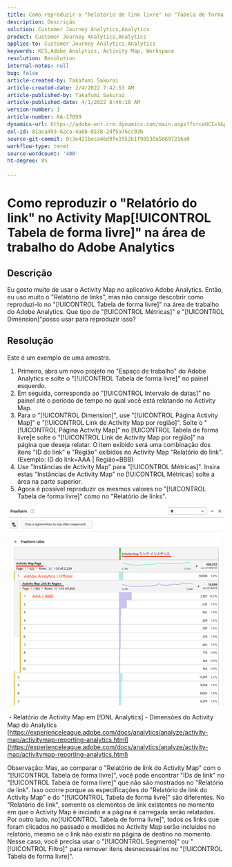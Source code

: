 ```yaml
---
title: Como reproduzir o "Relatório de link livre" no "Tabela de forma livre" no espaço de trabalho do Adobe Analytics
description: Descrição
solution: Customer Journey Analytics,Analytics
product: Customer Journey Analytics,Analytics
applies-to: Customer Journey Analytics,Analytics
keywords: KCS,Adobe Analytics, Activity Map, Workspace
resolution: Resolution
internal-notes: null
bug: false
article-created-by: Takafumi Sakurai
article-created-date: 2/4/2022 7:42:53 AM
article-published-by: Takafumi Sakurai
article-published-date: 4/1/2022 8:46:10 AM
version-number: 1
article-number: KA-17899
dynamics-url: https://adobe-ent.crm.dynamics.com/main.aspx?forceUCI=1&pagetype=entityrecord&etn=knowledgearticle&id=c22fb80d-8e85-ec11-8d21-0022480855a4
exl-id: 81aca493-62ca-4a6b-8538-2df5a76cc93b
source-git-commit: 0c3e421beca46d9fe1952b1f98538a50697216a0
workflow-type: tm+mt
source-wordcount: '400'
ht-degree: 0%

---
```


# Como reproduzir o &quot;Relatório do link&quot; no Activity Map[!UICONTROL Tabela de forma livre]&quot; na área de trabalho do Adobe Analytics

## Descrição

Eu gosto muito de usar o Activity Map no aplicativo Adobe Analytics. Então, eu uso muito o &quot;Relatório de links&quot;, mas não consigo descobrir como reproduzi-lo no &quot;[!UICONTROL Tabela de forma livre]&quot; na área de trabalho do Adobe Analytics. Que tipo de &quot;[!UICONTROL Métricas]&quot; e &quot;[!UICONTROL Dimension]&quot;posso usar para reproduzir isso?

## Resolução


Este é um exemplo de uma amostra.

1. Primeiro, abra um novo projeto no &quot;Espaço de trabalho&quot; do Adobe Analytics e solte o &quot;[!UICONTROL Tabela de forma livre]&quot; no painel esquerdo. 
2. Em seguida, corresponda ao &quot;[!UICONTROL Intervalo de datas]&quot; no painel até o período de tempo no qual você está relatando no Activity Map.
3. Para o &quot;[!UICONTROL Dimension]&quot;, use &quot;[!UICONTROL Página Activity Map]&quot; e &quot;[!UICONTROL Link de Activity Map por região]&quot;. Solte o &quot;[!UICONTROL Página Activity Map]&quot; no [!UICONTROL Tabela de forma livre]e solte o &quot;[!UICONTROL Link de Activity Map por região]&quot; na página que deseja relatar. O item exibido será uma combinação dos itens &quot;ID do link&quot; e &quot;Região&quot; exibidos no Activity Map &quot;Relatório do link&quot;. (Exemplo: ID do link=AAA | Região=BBB)
4. Use &quot;Instâncias de Activity Map&quot; para &quot;[!UICONTROL Métricas]&quot;. Insira estas &quot;Instâncias de Activity Map&quot; no [!UICONTROL Métricas] solte a área na parte superior.
5. Agora é possível reproduzir os mesmos valores no &quot;[!UICONTROL Tabela de forma livre]&quot; como no &quot;Relatório de links&quot;.

![](assets/ce099307-8f85-ec11-8d21-0022480855a4.png)

・Relatório de Activity Map em [!DNL Analytics] - Dimensões do Activity Map do Analytics
[https://experienceleague.adobe.com/docs/analytics/analyze/activity-map/activitymap-reporting-analytics.html](https://experienceleague.adobe.com/docs/analytics/analyze/activity-map/activitymap-reporting-analytics.html)

Observação: Mas, ao comparar o &quot;Relatório de link do Activity Map&quot; com o &quot;[!UICONTROL Tabela de forma livre]&quot;, você pode encontrar &quot;IDs de link&quot; no &quot;[!UICONTROL Tabela de forma livre]&quot; que não são mostrados no &quot;Relatório de link&quot;. Isso ocorre porque as especificações do &quot;Relatório de link do Activity Map&quot; e do &quot;[!UICONTROL Tabela de forma livre]&quot; são diferentes. No &quot;Relatório de link&quot;, somente os elementos de link existentes no momento em que o Activity Map é iniciado e a página é carregada serão relatados. Por outro lado, no[!UICONTROL Tabela de forma livre]&quot;, todos os links que foram clicados no passado e medidos no Activity Map serão incluídos no relatório, mesmo se o link não existir na página de destino no momento. Nesse caso, você precisa usar o &quot;[!UICONTROL Segmento]&quot; ou &quot;[!UICONTROL Filtro]&quot; para remover itens desnecessários no &quot;[!UICONTROL Tabela de forma livre]&quot;.

